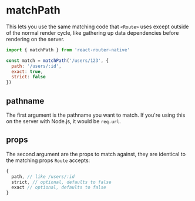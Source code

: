 # matchPath

This lets you use the same matching code that `<Route>` uses except outside of the normal render cycle, like gathering up data dependencies before rendering on the server.

```js
import { matchPath } from 'react-router-native'

const match = matchPath('/users/123', {
  path: '/users/:id',
  exact: true,
  strict: false
})
```

## pathname

The first argument is the pathname you want to match. If you're using
this on the server with Node.js, it would be `req.url`.

## props

The second argument are the props to match against, they are identical
to the matching props `Route` accepts:

```js
{
  path, // like /users/:id
  strict, // optional, defaults to false
  exact // optional, defaults to false
}
```
